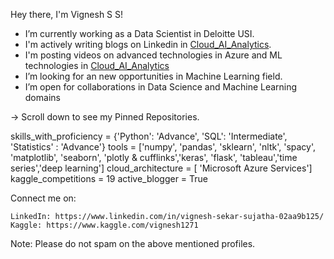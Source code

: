 
Hey there, I'm Vignesh S S!

     
-  I’m currently working as a Data Scientist in Deloitte USI.
-  I'm actively writing blogs on Linkedin in [Cloud_AI_Analytics](https://www.linkedin.com/company/cloud-ai-analytics/?viewAsMember=true).
-  I'm posting videos on advanced technologies in Azure and ML technologies in [Cloud_AI_Analytics](https://www.youtube.com/channel/UCBhgeLTsXfbOCftTUu9nHSw)
-  I’m looking for an new opportunities in Machine Learning field.
-  I’m open for collaborations in Data Science and Machine Learning domains

    
-> Scroll down to see my Pinned Repositories.

skills_with_proficiency = {'Python': 'Advance', 'SQL': 'Intermediate', 'Statistics' : 'Advance'}
tools = ['numpy', 'pandas', 'sklearn', 'nltk', 'spacy', 'matplotlib', 'seaborn', 'plotly & cufflinks','keras', 'flask', 'tableau','time series','deep learning']
cloud_architecture = [ 'Microsoft Azure Services']
kaggle_competitions = 19
active_blogger = True

Connect me on:

    LinkedIn: https://www.linkedin.com/in/vignesh-sekar-sujatha-02aa9b125/
    Kaggle: https://www.kaggle.com/vignesh1271
    
Note: Please do not spam on the above mentioned profiles.

